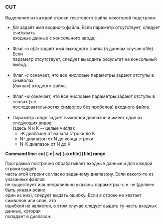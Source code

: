 <h3>CUT</h3>

Выделение из каждой строки текстового файла некоторой подстроки: <br/>
<ul>
<li> <i>file</i> задаёт имя входного файла. Если параметр отсутствует, следует считывать <br/>
входные данные с консольного ввода;</li><br/>
<li> Флаг <i>-o ofile</i> задаёт имя выходного файла (в данном случае ofile). Если <br/>
параметр отсутствует, следует выводить результат на консольный вывод.</li><br/>
<li> Флаг <i>-с</i> означает, что все числовые параметры задают отступы в символах <br/>
(буквах) входного файла.</li><br/>
<li> Флаг <i>-w</i> означает, что все числовые параметры задают отступы в словах (т.е. <br/>
последовательностях символов без пробелов) входного файла.</li><br/>
<li> Параметр <i>range</i> задаёт выходной диапазон и имеет один из следующих видов <br/>
(здесь N и К -- целые числа): <br/>

<ul>
<li> -K диапазон от начала строки до K </li>
<li> N- диапазон от N до конца строки </li>
<li> N-K диапазон от N до K</li>
</ul>
</ul>
        
<b>Command line: cut [-c|-w] [-o ofile] [file] range</b><br/>

Программа построчно обрабатывает входные данные и для каждой строки выдаёт <br/>
часть этой строки согласно заданному диапазону. Если какого-то из указанных файлов <br/>
не существует или неправильно указаны параметры -c и -w (должен быть указан ровно <br/>
один из них), следует выдать ошибку. Если в строке не хватает символов или слов, это <br/>
ошибкой не является, в этом случае следует выдать ту часть входных данных, которая <br/>
попадает в диапазон.
